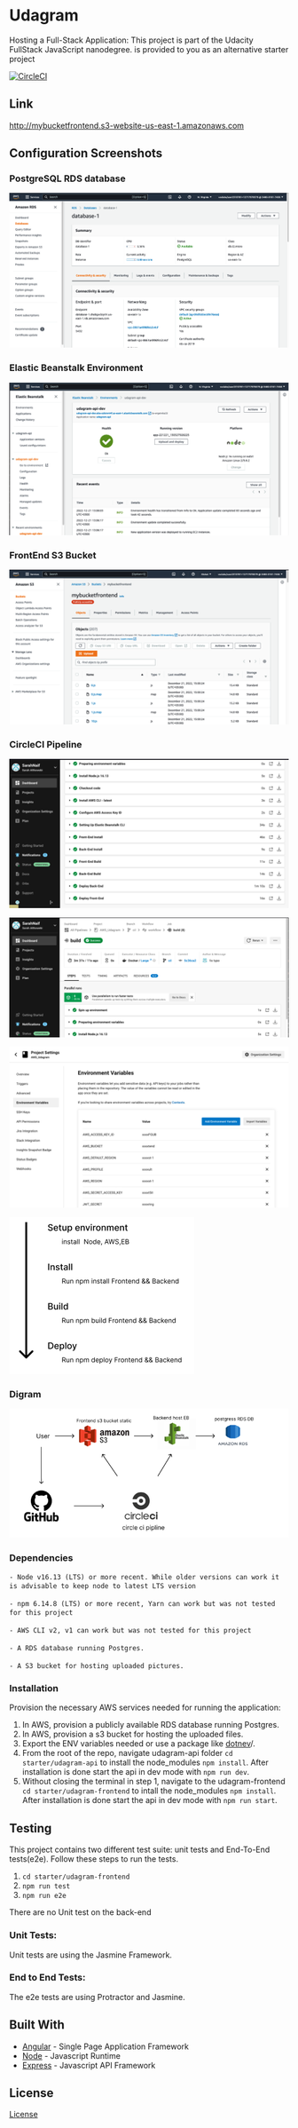 
# Udagram
Hosting a Full-Stack Application: 
This project is part of the Udacity FullStack JavaScript nanodegree. is provided to you as an alternative starter project 

[![CircleCI](https://circleci.com/gh/SarahNaif/AWS_Udagram.svg?style=shield&circle-token=3a60df13122e7128fbfa3bc502651a3ab150bee1)](<LINK>)

## Link 
http://mybucketfrontend.s3-website-us-east-1.amazonaws.com

## Configuration Screenshots


### PostgreSQL RDS database

![PostgreSQL RDS database](./documentation/images/DB-RDS.png)


### Elastic Beanstalk Environment

![Elastic Beanstalk Environment](./documentation/images/EB-health.png)

### FrontEnd S3 Bucket

![FrontEnd S3 Bucket](./documentation/images/S3-bucket.png)

### CircleCI Pipeline

![CircleCI Pipeline](./documentation/images/pipeline-1.png)

![CircleCI Pipeline](./documentation/images/Pipeline.png)

![CircleCI Pipeline](./documentation/images/pipeline-ENV.png)

![CircleCI Pipeline](./documentation/images/pipeline-structure.png)

### Digram

![Digram](./documentation/images/digram.png)




### Dependencies

```
- Node v16.13 (LTS) or more recent. While older versions can work it is advisable to keep node to latest LTS version

- npm 6.14.8 (LTS) or more recent, Yarn can work but was not tested for this project

- AWS CLI v2, v1 can work but was not tested for this project

- A RDS database running Postgres.

- A S3 bucket for hosting uploaded pictures.

```

### Installation

Provision the necessary AWS services needed for running the application:

1. In AWS, provision a publicly available RDS database running Postgres. <Place holder for link to classroom article>
1. In AWS, provision a s3 bucket for hosting the uploaded files. <Place holder for tlink to classroom article>
1. Export the ENV variables needed or use a package like [dotnev](https://www.npmjs.com/package/dotenv)/.
1. From the root of the repo, navigate udagram-api folder `cd starter/udagram-api` to install the node_modules `npm install`. After installation is done start the api in dev mode with `npm run dev`.
1. Without closing the terminal in step 1, navigate to the udagram-frontend `cd starter/udagram-frontend` to intall the node_modules `npm install`. After installation is done start the api in dev mode with `npm run start`.

## Testing

This project contains two different test suite: unit tests and End-To-End tests(e2e). Follow these steps to run the tests.

1. `cd starter/udagram-frontend`
1. `npm run test`
1. `npm run e2e`

There are no Unit test on the back-end

### Unit Tests:

Unit tests are using the Jasmine Framework.

### End to End Tests:

The e2e tests are using Protractor and Jasmine.

## Built With

- [Angular](https://angular.io/) - Single Page Application Framework
- [Node](https://nodejs.org) - Javascript Runtime
- [Express](https://expressjs.com/) - Javascript API Framework

## License

[License](LICENSE.txt)
